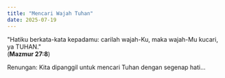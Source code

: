 ```yaml
---
title: "Mencari Wajah Tuhan"
date: 2025-07-19
---
```


"Hatiku berkata-kata kepadamu: carilah wajah-Ku, maka wajah-Mu kucari, ya TUHAN."  
(**Mazmur 27:8**)

Renungan: Kita dipanggil untuk mencari Tuhan dengan segenap hati...
